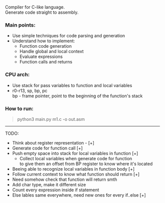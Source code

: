 Compiler for C-like language.  
Generate code straight to assembly.  
### Main points:
* Use simple techniques for code parsing and generation
* Understand how to implement:
  - Function code generation
  - Handle global and local context
  - Evaluate expressions
  - Function calls and returns

### CPU arch:
* Use stack for pass variables to function and local variables
* r0-r13, sp, bp, pc  
 bp - frame pointer, point to the beginning of the function's stack

### How to run:  
> python3 main.py m1.c -o out.asm
***
TODO:
- Think about register representation - [+]
- Generate code for function call [+]
- Push empty space into stack for local variables in function [+]
  - Collect local variables when generate code for function  
  to give them an offset from BP register to know where it's located
- Beeing able to recognize local variables in function body [+]
- Follow current context to know what function should return [+]
- Need somehow check that function will return smth
- Add char type, make it different size
- Count every expression inside if statement
- Else lables same everywhere, need new ones for every if..else [+]
